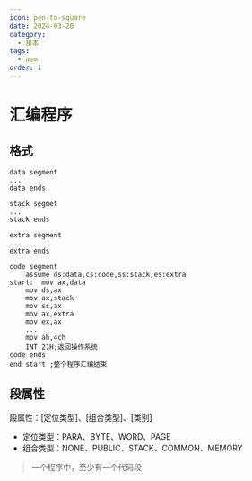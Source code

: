 ```yaml
---
icon: pen-to-square
date: 2024-03-20
category:
  - 接本
tags:
  - asm
order: 1
---
```

# 汇编程序

## 格式

```assembly
data segment
...
data ends

stack segmet
...
stack ends

extra segment
...
extra ends

code segment
	assume ds:data,cs:code,ss:stack,es:extra
start:	mov ax,data
	mov ds,ax
	mov ax,stack
	mov ss,ax
	mov ax,extra
	mov ex,ax
	...
	mov ah,4ch
	INT 21H;返回操作系统
code ends
end start ;整个程序汇编结束
```

## 段属性

段属性：[定位类型]、[组合类型]、[类别]

* 定位类型：PARA、BYTE、WORD、PAGE
* 组合类型：NONE、PUBLIC、STACK、COMMON、MEMORY

> 一个程序中，至少有一个代码段